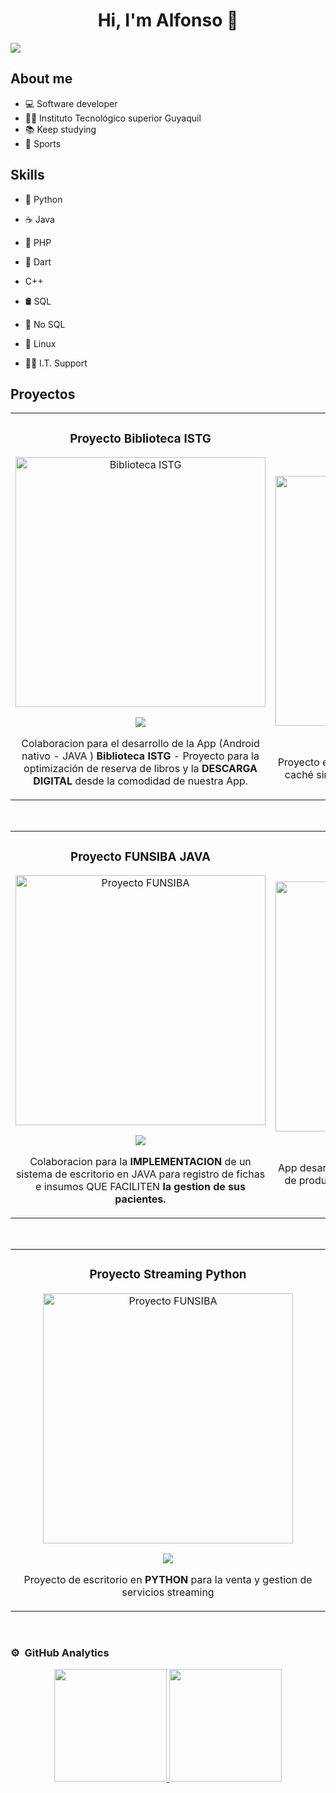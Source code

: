<div align="center">
<h1 align="center">Hi, I'm <a>Alfonso</a> 👋</h1>
</div>
<img src="https://onlyflutter.com/wp-content/uploads/2024/05/android_banner_onlyflutter.png">

 ## About me
- 💻   Software developer
- 🧑‍🎓 Instituto Tecnológico superior Guyaquil
- 📚   Keep studying
- 🦾   Sports

## Skills

- 🐍 Python
- ☕ Java
- 🐘 PHP
- 💠 Dart
- C++
- 🛢️ SQL
- 🍃 No SQL

- 🐧 Linux
- 👨‍🔧 I.T. Support

## Proyectos
<table>
<tr>
<td width="50%">
<h3 align="center">Proyecto Biblioteca ISTG</h3>
<div align="center">
<a href="https://github.com/adrouet88/Biblioteca_ISTG.git" target="_blank"><img src="https://encrypted-tbn0.gstatic.com/images?q=tbn:ANd9GcS_gKKlzBFSgVNEXPfs9wy0xlAvygwpsI_FmA&s" width="400" alt="Biblioteca ISTG"></a>
<p>
<a href="https://github.com/adrouet88/Biblioteca_ISTG.git" target="_blank">
<img src="https://img.shields.io/badge/CÓDIGO-ff9?style=for-the-badge&logo=github&logoColor=black">
</a>
</p>
 
<p>Colaboracion para el desarrollo de la App (Android nativo - JAVA ) <strong>Biblioteca ISTG</strong> - Proyecto para la optimización de reserva de libros y la <strong>DESCARGA DIGITAL</strong> desde la comodidad de nuestra App.</p>
</div>
</td>


<td width="50%">
               <br>
<h3 align="center">Proyecto PWA</h3>
<div align="center">                                       
<a href="https://github.com/adrouet88/Proyecto_PWA.git" target="_blank"><img src="https://www.muycomputerpro.com/wp-content/uploads/2019/09/pwa.jpeg" width="400" alt="PWA"></a>
<br>
<p>
<a href="https://github.com/adrouet88/Proyecto_PWA.git" target="_blank">
<img src="https://img.shields.io/badge/C%C3%93DIGO-80ffaa?style=for-the-badge&logo=github&logoColor=black">
</a>
</p>
</p>Proyecto en <strong>PHP</strong> aplicando las técnicas y usos de la caché simulando la venta de servicios streaming.</p>
</div>                                                             
</table>                                                                                 
</div>
<br>


<table>
<tr>
<td width="50%">
<h3 align="center">Proyecto FUNSIBA JAVA</h3>
<div align="center">
<a href="https://github.com/adrouet88/Proyecto_FUNSIBA.git" target="_blank"><img src="https://encrypted-tbn0.gstatic.com/images?q=tbn:ANd9GcQAQDhWfvaHVaKtA5oQo1U1wHkpTAjrirE7sA&s" width="400" alt="Proyecto FUNSIBA"></a>
<p>
<a href="https://github.com/adrouet88/Proyecto_FUNSIBA.git" target="_blank">
<img src="https://img.shields.io/badge/CÓDIGO-ff9?style=for-the-badge&logo=github&logoColor=black">
</a>
</p>
<p>Colaboracion para la <strong>IMPLEMENTACION</strong> de un sistema de escritorio en JAVA para registro de fichas e insumos</strong> QUE FACILITEN <strong> la gestion de sus pacientes.</p>
</div>
                                                                                      
</td>


<td width="50%">
<h3 align="center">Proyecto App Tienda</h3>
<div align="center">
<a href="https://github.com/adrouet88/Proyecto_tienda_flutter.git" target="_blank"><img src="https://www.4webs.es/blog/wp-content/uploads/2016/12/app-ecommerce-prestashop.png" width="400" alt="App Tienda"></a>
<p>
<a href="https://github.com/adrouet88/Proyecto_tienda_flutter.git" target="_blank">
<img src="https://img.shields.io/badge/C%C3%93DIGO-cfaae0?style=for-the-badge&logo=github&logoColor=black">
</a>
</p>
<p>App desarrollada en <strong>FLUTTER - DART</strong> para la venta de productos varios, utilizando a FIREBASE como recurso principal.</p>
</div>
                                                                                      
</td>  
</table>                                                                                 
</div>


<br>


<table>
<tr>
<td width="50%">
<h3 align="center">Proyecto Streaming Python</h3>
<div align="center">
<a href="https://github.com/adrouet88/Proyecto_Streaming_PY.git" target="_blank"><img src="https://i.blogs.es/b8aef2/plataformas/1366_2000.jpeg" width="400" alt="Proyecto FUNSIBA"></a>
<p>
<a href="https://github.com/adrouet88/Proyecto_Streaming_PY.git" target="_blank">
<img src="https://img.shields.io/badge/CÓDIGO-ff9?style=for-the-badge&logo=github&logoColor=black">
</a>
</p>
<p>Proyecto de escritorio en <strong>PYTHON</strong> para la venta y gestion de servicios streaming</p>
</div>
                                                                                      
</td>
</table> 


<br>


### ⚙️ &nbsp;GitHub Analytics

<p align="center">
<a href="https://github.com/adrouet88">
  <img height="180em" src="https://github-readme-stats-eight-theta.vercel.app/api?username=adrouet88&show_icons=true&theme=algolia&include_all_commits=true&count_private=true"/>
  <img height="180em" src="https://github-readme-stats-eight-theta.vercel.app/api/top-langs/?username=adrouet88&layout=compact&langs_count=8&theme=algolia"/>
</a>
</p>
